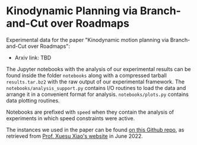 # Kinodynamic Planning via Branch-and-Cut over Roadmaps 

Experimental data for the paper "Kinodynamic motion planning via Branch-and-Cut over Roadmaps":

 - Arxiv link: TBD

The Jupyter notebooks with the analysis of our experimental results can be found inside the folder `notebooks` along
with a compressed tarball `results.tar.bz2` with the raw output of our experimental framework. The 
`notebooks/analysis_support.py` contains I/O routines to load the data and arrange it in a convenient format
for analysis. `notebooks/plots.py` contains data plotting routines.

Notebooks are prefixed with `speed` when they contain the analysis of experiments in which speed constraints were
active.

The instances we used in the paper 
can be found [on this Github repo](https://github.com/miquelramirez/BARN_dataset), as retrieved from 
[Prof. Xuesu Xiao's website](https://cs.gmu.edu/~xiao/Research/BARN_Challenge/BARN_Challenge.html) in
June 2022.
